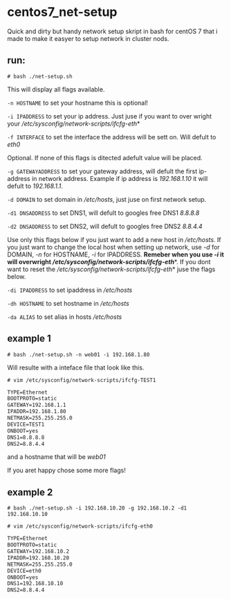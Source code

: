 # centos7_net-setup

Quick and dirty but handy network setup skript in bash for centOS 7 that i made to make it easyer to setup network in cluster nods.

## run:

`# bash ./net-setup.sh`

This will display all flags available.

`-n HOSTNAME` to set your hostname this is optional!

`-i IPADDRESS` to set your ip address. Just juse if you want to over wright your */etc/sysconfig/network-scripts/ifcfg-eth**

`-f INTERFACE` to set the interface the address will be sett on. Will defult to *eth0*

Optional. If none of this flags is ditected adefult value will be placed.

`-g GATEWAYADDRESS` to set your gateway address, will defult the first ip-address in network address.
Example if ip address is *192.168.1.10* it will defult to *192.168.1.1*.

`-d DOMAIN` to set domain in */etc/hosts*, just juse on first network setup.

`-d1 DNSADDRESS` to set DNS1, will defult to googles free DNS1 *8.8.8.8*

`-d2 DNSADDRESS` to set DNS2, will defult to googles free DNS2 *8.8.4.4*

Use only this flags below if you just want to add a new host in */etc/hosts*. If you just want to change the local host when setting up network, use *-d* for DOMAIN, *-n* for HOSTNAME, *-i* for IPADDRESS. **Remeber when you use *-i* it will overwright */etc/sysconfig/network-scripts/ifcfg-eth****. If you dont want to reset the */etc/sysconfig/network-scripts/ifcfg-eth** juse the flags below.

`-di IPADDRESS` to set ipaddress in */etc/hosts*

`-dh HOSTNAME` to set hostname in */etc/hosts*

`-da ALIAS` to set alias in hosts */etc/hosts*

## example 1

`# bash ./net-setup.sh -n web01 -i 192.168.1.80`

Will resulte with a inteface file that look like this.

`# vim /etc/sysconfig/network-scripts/ifcfg-TEST1`

```txt
TYPE=Ethernet
BOOTPROTO=static
GATEWAY=192.168.1.1
IPADDR=192.168.1.80
NETMASK=255.255.255.0
DEVICE=TEST1
ONBOOT=yes
DNS1=8.8.8.8
DNS2=8.8.4.4
```
and a hostname that will be *web01*

If you aret happy chose some more flags!

## example 2

`# bash ./net-setup.sh -i 192.168.10.20 -g 192.168.10.2 -d1 192.168.10.10`

`# vim /etc/sysconfig/network-scripts/ifcfg-eth0`

```txt
TYPE=Ethernet
BOOTPROTO=static
GATEWAY=192.168.10.2
IPADDR=192.168.10.20
NETMASK=255.255.255.0
DEVICE=eth0
ONBOOT=yes
DNS1=192.168.10.10
DNS2=8.8.4.4
```
